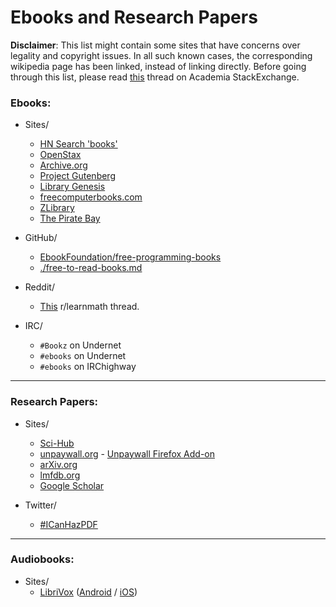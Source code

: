 # Ebooks and Research Papers

**Disclaimer**: This list might contain some sites that have concerns over legality and copyright issues. In all such known cases, the corresponding wikipedia page has been linked, instead of linking directly. Before going through this list, please read [this](https://academia.stackexchange.com/questions/112509/legality-of-downloading-books-from-websites-such-as-library-genesis) thread on Academia StackExchange.

### Ebooks:
- Sites/
    - [HN Search 'books'](https://hn.algolia.com/?dateRange=all&page=0&prefix=true&query=books&sort=byPopularity&type=story)
    - [OpenStax](https://openstax.org/)
    - [Archive.org](https://archive.org/)
    - [Project Gutenberg](https://www.gutenberg.org/)
    - [Library Genesis](http://en.wikipedia.org/wiki/Library_Genesis)
    - [freecomputerbooks.com](http://freecomputerbooks.com/)
    - [ZLibrary](https://b-ok.org/)
    - [The Pirate Bay](https://en.wikipedia.org/wiki/The_Pirate_Bay)

- GitHub/
    - [EbookFoundation/free-programming-books](https://github.com/EbookFoundation/free-programming-books)
    - [./free-to-read-books.md](free-to-read-books.md)

- Reddit/
    - [This](https://www.reddit.com/r/learnmath/comments/8p922p/list_of_websites_ebooks_downloads_etc_for_mobile/?utm_source=share&utm_medium=web2x) r/learnmath thread.

- IRC/
    - `#Bookz` on Undernet
    - `#ebooks` on Undernet
    - `#ebooks` on IRChighway

---

### Research Papers:
- Sites/
    - [Sci-Hub](https://en.wikipedia.org/wiki/Sci-Hub)
    - [unpaywall.org](https://unpaywall.org/) - [Unpaywall Firefox Add-on](https://addons.mozilla.org/en-US/firefox/addon/unpaywall)
    - [arXiv.org](https://arxiv.org/)
    - [lmfdb.org](http://www.lmfdb.org/)
    - [Google Scholar](https://scholar.google.com/)

- Twitter/
    - [#ICanHazPDF](https://en.wikipedia.org/wiki/ICanHazPDF)
    
---

### Audiobooks:
- Sites/
    - [LibriVox](https://librivox.org/) ([Android](https://play.google.com/store/apps/details?id=app.librivox.android&hl=en_US) / [iOS](https://apps.apple.com/us/app/librivox-audio-books/id596159212))
